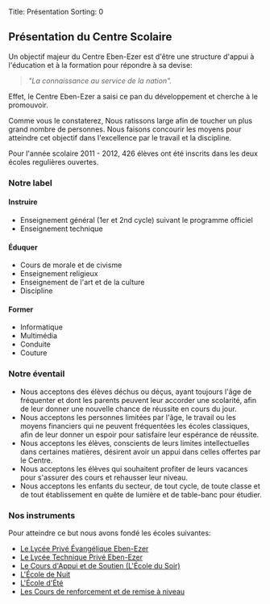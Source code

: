 Title: Présentation
Sorting: 0

Présentation du Centre Scolaire
-------------------------------

Un objectif majeur du Centre Eben-Ezer est d'être une structure d'appui à
l'éducation et à la formation pour répondre à sa devise:
> *"La connaissance au service de la nation".*

Effet, le Centre Eben-Ezer a saisi ce pan du développement et cherche à le
promouvoir.

Comme vous le constaterez, Nous ratissons large afin de toucher un plus grand
nombre de personnes.  Nous faisons concourir les moyens pour atteindre cet
objectif dans l'excellence par le travail et la discipline.

Pour l'année scolaire 2011 - 2012, 426 élèves ont été inscrits dans les deux
écoles regulières ouvertes.

### Notre label

#### Instruire

  - Enseignement général (1er et 2nd cycle) suivant le programme officiel
  - Enseignement technique
 
#### Éduquer

 - Cours de morale et de civisme
 - Enseignement religieux
 - Enseignement de l'art  et de la culture 
 - Discipline

#### Former

 - Informatique 
 - Multimédia
 - Conduite
 - Couture

### Notre éventail

 - Nous acceptons des élèves déchus ou déçus, ayant toujours l'âge de
   fréquenter et dont les parents peuvent leur accorder une scolarité, afin de
   leur donner une nouvelle chance de réussite en cours du jour.
 - Nous acceptons les personnes limitées par l'âge, le travail ou les moyens
   financiers qui ne peuvent fréquentées les écoles classiques, afin de leur
   donner un espoir pour satisfaire leur espérance de réussite.
 - Nous acceptons les élèves, conscients de leurs limites intellectuelles dans
   certaines matières, désirent avoir un appui dans celles offertes par le
   Centre.
 - Nous acceptons les élèves qui souhaitent profiter de leurs vacances pour
   s'assurer des cours et rehausser leur niveau.
 - Nous acceptons les enfants du secteur, de tout cycle, de toute classe et de
   tout établissement en quête de lumière et de table-banc pour étudier.

### Nos instruments

Pour atteindre ce but nous avons fondé les écoles suivantes:

 - [Le Lycée Privé Évangélique Eben-Ezer](/centre-scolaire/lycee-prive-evangelique)
 - [Le Lycée Technique Privé Eben-Ezer](/centre-scolaire/lycee-technique-prive)
 - [Le Cours d'Appui et de Soutien (L'École du Soir)](/centre-scolaire/cours-dappui-et-de-soutien)
 - [L'École de Nuit](/centre-scolaire/ecoles-informelles-du-centre)
 - [L'École d'Été](/centre-scolaire/ecoles-informelles-du-centre)
 - [Les Cours de renforcement et de remise à niveau](/centre-scolaire/ecoles-informelles-du-centre)
